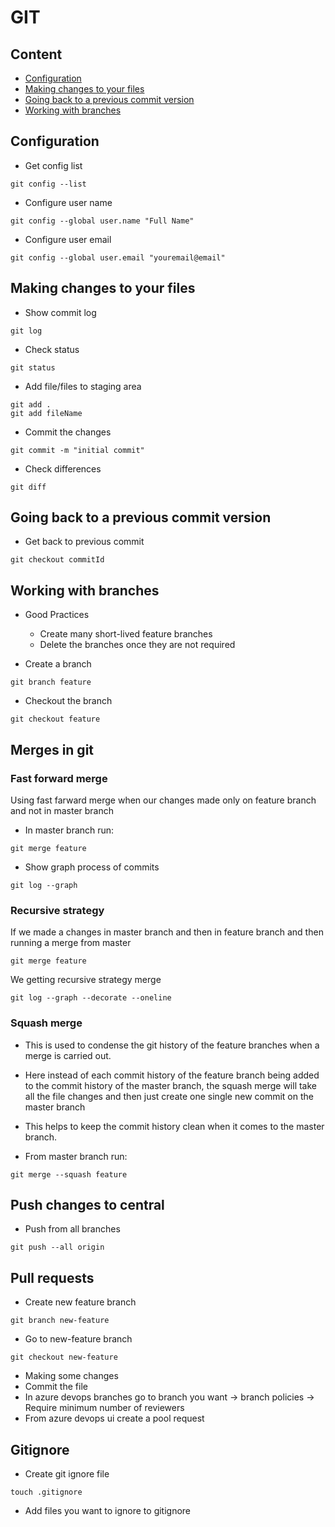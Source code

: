 # GIT

## Content

- [Configuration](#configuration)
- [Making changes to your files](#making-changes-to-your-files)
- [Going back to a previous commit version](#going-back-to-a-previous-commit-version)
- [Working with branches](#working-with-branches)

## Configuration

- Get config list

```
git config --list
```

- Configure user name

```
git config --global user.name "Full Name"
```

- Configure user email

```
git config --global user.email "youremail@email"
```

## Making changes to your files

- Show commit log

```
git log
```

- Check status

```
git status
```

- Add file/files to staging area

```
git add .
git add fileName
```

- Commit the changes

```
git commit -m "initial commit"
```

- Check differences

```
git diff
```

## Going back to a previous commit version

- Get back to previous commit

```
git checkout commitId
```

## Working with branches

- Good Practices
  - Create many short-lived feature branches
  - Delete the branches once they are not required

- Create a branch 
```
git branch feature
```

- Checkout the branch 
```
git checkout feature
```

## Merges in git 

### Fast forward merge 
Using fast farward merge when our changes made only on feature branch and not in master branch 
- In master branch run:
```
git merge feature
```

- Show graph process of commits 
```
git log --graph
```

### Recursive strategy 
If we made a changes in master branch and then in feature branch and then running a merge from master
```
git merge feature
```
We getting recursive strategy merge

```
git log --graph --decorate --oneline 
```

### Squash merge
- This is used to condense the git history of the feature branches when a merge is carried out. 
- Here instead of each commit history of the feature branch being added to the commit history of the master branch, the squash merge will take all the file changes and then just create one single new commit on the master branch 
- This helps to keep the commit history clean when it comes to the master branch.

- From master branch run:
```
git merge --squash feature
```


## Push changes to central 

- Push from all branches 
```
git push --all origin
```

## Pull requests
- Create new feature branch 
```
git branch new-feature
```
- Go to new-feature branch 
```
git checkout new-feature
```
- Making some changes
- Commit the file 
- In azure devops branches go to branch you want -> branch policies -> Require minimum number of reviewers
- From azure devops ui create a pool request

## Gitignore

- Create git ignore file
```
touch .gitignore
```
- Add files you want to ignore to gitignore